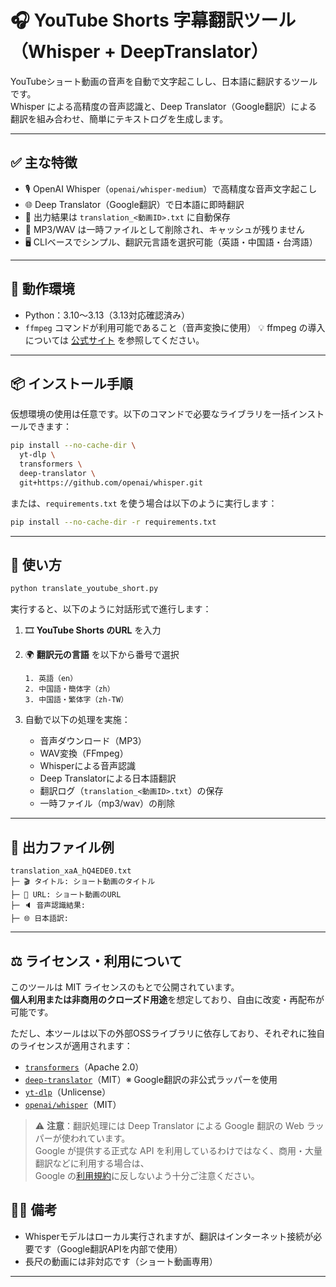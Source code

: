 # 🎧 YouTube Shorts 字幕翻訳ツール（Whisper + DeepTranslator）

YouTubeショート動画の音声を自動で文字起こしし、日本語に翻訳するツールです。  
Whisper による高精度の音声認識と、Deep Translator（Google翻訳）による翻訳を組み合わせ、簡単にテキストログを生成します。

---

## ✅ 主な特徴

- 🎙 OpenAI Whisper（`openai/whisper-medium`）で高精度な音声文字起こし
- 🌐 Deep Translator（Google翻訳）で日本語に即時翻訳
- 📄 出力結果は `translation_<動画ID>.txt` に自動保存
- 🧹 MP3/WAV は一時ファイルとして削除され、キャッシュが残りません
- 🖥 CLIベースでシンプル、翻訳元言語を選択可能（英語・中国語・台湾語）

---

## 🧩 動作環境

- Python：3.10〜3.13（3.13対応確認済み）
- `ffmpeg` コマンドが利用可能であること（音声変換に使用）
💡 ffmpeg の導入については [公式サイト](https://ffmpeg.org/download.html) を参照してください。

---

## 📦 インストール手順

仮想環境の使用は任意です。以下のコマンドで必要なライブラリを一括インストールできます：

```bash
pip install --no-cache-dir \
  yt-dlp \
  transformers \
  deep-translator \
  git+https://github.com/openai/whisper.git
```

または、`requirements.txt` を使う場合は以下のように実行します：

```bash
pip install --no-cache-dir -r requirements.txt
```

---

## 🚀 使い方

```bash
python translate_youtube_short.py
```

実行すると、以下のように対話形式で進行します：

1. 🎞 **YouTube Shorts のURL** を入力  
2. 🌍 **翻訳元の言語** を以下から番号で選択  
   ```
   1. 英語（en）
   2. 中国語・簡体字（zh）
   3. 中国語・繁体字（zh-TW）
   ```

3. 自動で以下の処理を実施：
   - 音声ダウンロード（MP3）
   - WAV変換（FFmpeg）
   - Whisperによる音声認識
   - Deep Translatorによる日本語翻訳
   - 翻訳ログ（`translation_<動画ID>.txt`）の保存
   - 一時ファイル（mp3/wav）の削除

---

## 📁 出力ファイル例

```
translation_xaA_hQ4EDE0.txt
├─ 🎬 タイトル: ショート動画のタイトル
├─ 🔗 URL: ショート動画のURL
├─ 🔈 音声認識結果:
├─ 🌐 日本語訳:
```

---

## ⚖ ライセンス・利用について

このツールは MIT ライセンスのもとで公開されています。  
**個人利用または非商用のクローズド用途**を想定しており、自由に改変・再配布が可能です。

ただし、本ツールは以下の外部OSSライブラリに依存しており、それぞれに独自のライセンスが適用されます：

- [`transformers`](https://github.com/huggingface/transformers)（Apache 2.0）
- [`deep-translator`](https://github.com/nidhaloff/deep-translator)（MIT）※ Google翻訳の非公式ラッパーを使用
- [`yt-dlp`](https://github.com/yt-dlp/yt-dlp)（Unlicense）
- [`openai/whisper`](https://github.com/openai/whisper)（MIT）

> ⚠️ **注意**：翻訳処理には Deep Translator による Google 翻訳の Web ラッパーが使われています。  
> Google が提供する正式な API を利用しているわけではなく、商用・大量翻訳などに利用する場合は、  
> Google の[利用規約](https://policies.google.com/terms?hl=ja)に反しないよう十分ご注意ください。

## 🙋‍♂️ 備考

- Whisperモデルはローカル実行されますが、翻訳はインターネット接続が必要です（Google翻訳APIを内部で使用）
- 長尺の動画には非対応です（ショート動画専用）

---